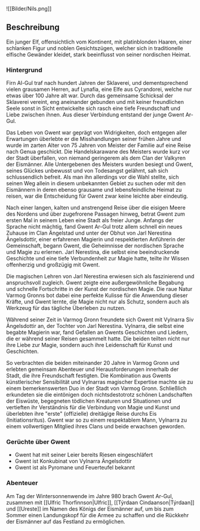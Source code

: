 ![[Bilder/Nils.png]]

## Beschreibung
Ein junger Elf, offensichtlich vom Kontinent, mit platinblonden Haaren, einer schlanken Figur und noblen Gesichtszügen, welcher sich in traditionelle elfische Gewänder kleidet, stark beeinflusst von seiner nordischen Heimat.

### Hintergrund
Firn Al-Gul traf nach hundert Jahren der Sklaverei, und dementsprechend vielen grausamen Herren, auf Lynafia, eine Elfe aus Cyrandorei, welche nur etwas über 100 Jahre alt war. Durch das gemeinsame Schicksal der Sklaverei vereint, eng aneinander gebunden und mit keiner freundlichen Seele sonst in Sicht entwickelte sich rasch eine tiefe Freundschaft und Liebe zwischen ihnen. Aus dieser Verbindung entstand der junge Gwent Ar-Gul.

Das Leben von Gwent war geprägt von Widrigkeiten, doch entgegen aller Erwartungen überlebte er die Misshandlungen seiner frühen Jahre und wurde im zarten Alter von 75 Jahren von Meister der Familie auf eine Reise nach Genua geschickt. Die Handelskarawane des Meisters wurde kurz vor der Stadt überfallen, von niemand geringerem als dem Clan der Valkyren der Eismänner. Alle Untergebenen des Meisters wurden besiegt und Gwent, seines Glückes unbewusst und von Todesangst gelähmt, sah sich schlussendlich befreit. Als man ihn allerdings vor die Wahl stellte, sich seinen Weg allein in diesem unbekannten Gebiet zu suchen oder mit den Eismännern in deren ebenso grausame und lebensfeindliche Heimat zu reisen, war die Entscheidung für Gwent zwar keine leichte aber eindeutig.

Nach einer langen, kalten und anstrengend Reise über die eisigen Meere des Nordens und über zugefrorene Passagen hinweg, betrat Gwent zum ersten Mal in seinem Leben eine Stadt als freier Junge. Anfangs der Sprache nicht mächtig, fand Gwent Ar-Gul trotz allem schnell ein neues Zuhause im Clan Ängelstad und unter der Obhut von Jarl Nerestina Ängelsdottir, einer erfahrenen Magierin und respektierten Anführerin der Gemeinschaft, begann Gwent, die Geheimnisse der nordischen Sprache und Magie zu erlernen. Jarl Nerestina, die selbst eine beeindruckende Geschichte und eine tiefe Verbundenheit zur Magie hatte, teilte ihr Wissen offenherzig und großzügig mit Gwent.

Die magischen Lehren von Jarl Nerestina erwiesen sich als faszinierend und anspruchsvoll zugleich. Gwent zeigte eine außergewöhnliche Begabung und schnelle Fortschritte in der Kunst der nordischen Magie. Die raue Natur Varmog Gronns bot dabei eine perfekte Kulisse für die Anwendung dieser Kräfte, und Gwent lernte, die Magie nicht nur als Schutz, sondern auch als Werkzeug für das tägliche Überleben zu nutzen.

Während seiner Zeit in Varmog Gronn freundete sich Gwent mit Vylnarra Siv Ängelsdottir an, der Tochter von Jarl Nerestina. Vylnarra, die selbst eine begabte Magierin war, fand Gefallen an Gwents Geschichten und Liedern, die er während seiner Reisen gesammelt hatte. Die beiden teilten nicht nur ihre Liebe zur Magie, sondern auch ihre Leidenschaft für Kunst und Geschichten.

So verbrachten die beiden miteinander 20 Jahre in Varmog Gronn und erlebten gemeinsam Abenteuer und Herausforderungen innerhalb der Stadt, die ihre Freundschaft festigten. Die Kombination aus Gwents künstlerischer Sensibilität und Vylnarras magischer Expertise machte sie zu einem bemerkenswerten Duo in der Stadt von Varmog Gronn. Schließlich erkundeten sie die eintönigen doch nichtsdestotrotz schönen Landschaften der Eiswüste, begegneten tödlichen Kreaturen und Situationen und vertieften ihr Verständnis für die Verbindung von Magie und Kunst und überlebten ihre "erste" (offizielle) dreitägige Reise durchs Eis (Initiationsritus). Gwent war so zu einem respektablem Mann, Vylnarra zu einem vollwertigen Mitglied ihres Clans und beide erwachsen geworden.

### Gerüchte über Gwent
- Gwent hat mit seiner Leier bereits Riesen eingeschläfert
- Gwent ist Konkubinat von Vylnarra Ängelsdottir
- Gwent ist als Pyromane und Feuerteufel bekannt


### Abenteuer
Am Tag der Wintersonnenwende im Jahre 980 brach Gwent Ar-Gul, zusammen mit [[Ulfric Thorfinnson|Ulfric]], [[Týrdaan Cindaanson|Týrdaan]] und [[Ureste]] im Namen des Königs der Eismänner auf, um bis zum Sommer einen Landungskopf für die Armee zu schaffen und die Rückkehr der Eismänner auf das Festland zu ermöglichen.